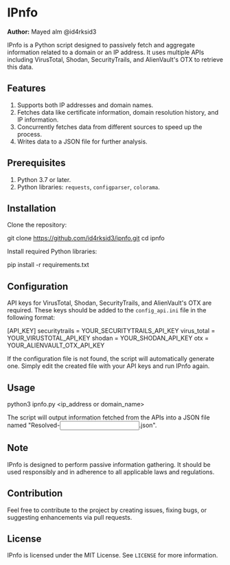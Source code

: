 # IPnfo

**Author:** Mayed alm @id4rksid3

IPnfo is a Python script designed to passively fetch and aggregate information related to a domain or an IP address. It uses multiple APIs including VirusTotal, Shodan, SecurityTrails, and AlienVault's OTX to retrieve this data.

## Features

1. Supports both IP addresses and domain names.
2. Fetches data like certificate information, domain resolution history, and IP information.
3. Concurrently fetches data from different sources to speed up the process.
4. Writes data to a JSON file for further analysis.

## Prerequisites

1. Python 3.7 or later.
2. Python libraries: `requests`, `configparser`, `colorama`.

## Installation

Clone the repository:

git clone https://github.com/id4rksid3/ipnfo.git
cd ipnfo

Install required Python libraries:

pip install -r requirements.txt

## Configuration

API keys for VirusTotal, Shodan, SecurityTrails, and AlienVault's OTX are required. These keys should be added to the `config_api.ini` file in the following format:

[API_KEY]
securitytrails = YOUR_SECURITYTRAILS_API_KEY
virus_total = YOUR_VIRUSTOTAL_API_KEY
shodan = YOUR_SHODAN_API_KEY
otx = YOUR_ALIENVAULT_OTX_API_KEY

If the configuration file is not found, the script will automatically generate one. Simply edit the created file with your API keys and run IPnfo again.

## Usage

python3 ipnfo.py <ip_address or domain_name>

The script will output information fetched from the APIs into a JSON file named "Resolved-<input>.json".

## Note

IPnfo is designed to perform passive information gathering. It should be used responsibly and in adherence to all applicable laws and regulations.

## Contribution

Feel free to contribute to the project by creating issues, fixing bugs, or suggesting enhancements via pull requests.

## License

IPnfo is licensed under the MIT License. See `LICENSE` for more information.
